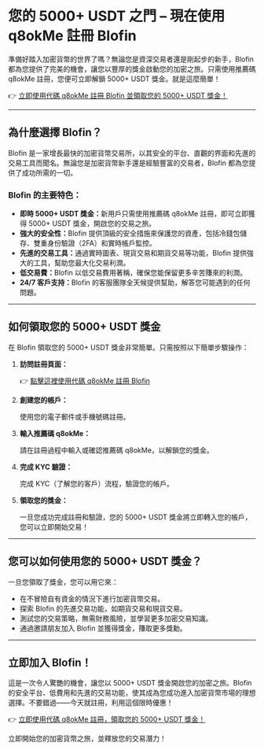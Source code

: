 <h1>您的 5000+ USDT 之門 – 現在使用 q8okMe 註冊 Blofin</h1>

<p>準備好踏入加密貨幣的世界了嗎？無論您是資深交易者還是剛起步的新手，Blofin 都為您提供了完美的機會，讓您以豐厚的獎金啟動您的加密之旅。只需使用推薦碼 q8okMe 註冊，您便可立即解鎖 5000+ USDT 獎金。就是這麼簡單！</p>

<p>👉 <a href="https://www.blofin.com/register?q8okMe">立即使用代碼 q8okMe 註冊 Blofin 並領取您的 5000+ USDT 獎金！</a></p>

<hr>

<h2>為什麼選擇 Blofin？</h2>

<p>Blofin 是一家增長最快的加密貨幣交易所，以其安全的平台、直觀的界面和先進的交易工具而聞名。無論您是加密貨幣新手還是經驗豐富的交易者，Blofin 都為您提供了成功所需的一切。</p>

<h3>Blofin 的主要特色：</h3>
<ul>
    <li><strong>即時 5000+ USDT 獎金：</strong>新用戶只需使用推薦碼 q8okMe 註冊，即可立即獲得 5000+ USDT 獎金，開啟您的交易之旅。</li>
    <li><strong>強大的安全性：</strong>Blofin 提供頂級的安全措施來保護您的資產，包括冷錢包儲存、雙重身份驗證（2FA）和實時帳戶監控。</li>
    <li><strong>先進的交易工具：</strong>通過實時圖表、現貨交易和期貨交易等功能，Blofin 提供強大的工具，幫助您最大化交易利潤。</li>
    <li><strong>低交易費：</strong>Blofin 以低交易費用著稱，確保您能保留更多辛苦賺來的利潤。</li>
    <li><strong>24/7 客戶支持：</strong>Blofin 的客服團隊全天候提供幫助，解答您可能遇到的任何問題。</li>
</ul>

<hr>

<h2>如何領取您的 5000+ USDT 獎金</h2>

<p>在 Blofin 領取您的 5000+ USDT 獎金非常簡單。只需按照以下簡單步驟操作：</p>
<ol>
    <li><strong>訪問註冊頁面：</strong>
        <p>👉 <a href="https://www.blofin.com/register?q8okMe">點擊這裡使用代碼 q8okMe 註冊 Blofin</a></p>
    </li>
    <li><strong>創建您的帳戶：</strong>
        <p>使用您的電子郵件或手機號碼註冊。</p>
    </li>
    <li><strong>輸入推薦碼 q8okMe：</strong>
        <p>請在註冊過程中輸入或確認推薦碼 q8okMe，以解鎖您的獎金。</p>
    </li>
    <li><strong>完成 KYC 驗證：</strong>
        <p>完成 KYC（了解您的客戶）流程，驗證您的帳戶。</p>
    </li>
    <li><strong>領取您的獎金：</strong>
        <p>一旦您成功完成註冊和驗證，您的 5000+ USDT 獎金將立即轉入您的帳戶，您可以立即開始交易！</p>
    </li>
</ol>

<hr>

<h2>您可以如何使用您的 5000+ USDT 獎金？</h2>

<p>一旦您領取了獎金，您可以用它來：</p>
<ul>
    <li>在不冒險自有資金的情況下進行加密貨幣交易。</li>
    <li>探索 Blofin 的先進交易功能，如期貨交易和現貨交易。</li>
    <li>測試您的交易策略，無需財務風險，並學習更多加密交易知識。</li>
    <li>通過邀請朋友加入 Blofin 並獲得獎金，賺取更多獎勳。</li>
</ul>

<hr>

<h2>立即加入 Blofin！</h2>

<p>這是一次令人驚艷的機會，讓您以 5000+ USDT 獎金開啟您的加密之旅。Blofin 的安全平台、低費用和先進的交易功能，使其成為您成功進入加密貨幣市場的理想選擇。不要錯過——今天就註冊，利用這個限時優惠！</p>

<p>👉 <a href="https://www.blofin.com/register?q8okMe">立即使用代碼 q8okMe 註冊，領取您的 5000+ USDT 獎金！</a></p>

<p>立即開始您的加密貨幣之旅，並釋放您的交易潛力！</p>

</body>
</html>

